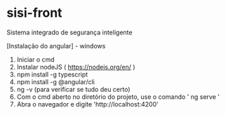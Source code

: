 # sisi-front
Sistema integrado de segurança inteligente

[Instalação do angular] - windows

1. Iniciar o cmd
2. Instalar nodeJS ( https://nodejs.org/en/ )
3. npm install -g typescript
4. npm install -g @angular/cli
5. ng -v (para verificar se tudo deu certo)
6. Com o cmd aberto no diretório do projeto, use o comando ' ng serve '
7. Abra o navegador e digite 'http://localhost:4200'
